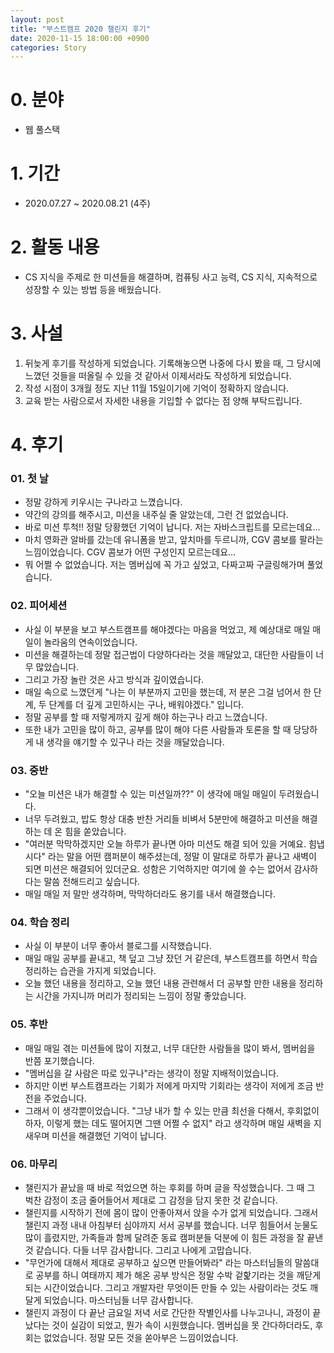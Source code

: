 ```yaml
---
layout: post
title: "부스트캠프 2020 챌린지 후기"
date: 2020-11-15 18:00:00 +0900
categories: Story
---
```


# 0. 분야

- 웹 풀스택

# 1. 기간

- 2020.07.27 ~ 2020.08.21 (4주)

# 2. 활동 내용

- CS 지식을 주제로 한 미션들을 해결하며, 컴퓨팅 사고 능력, CS 지식, 지속적으로 성장할 수 있는 방법 등을 배웠습니다.

# 3. 사설

1. 뒤늦게 후기를 작성하게 되었습니다. 기록해놓으면 나중에 다시 봤을 때, 그 당시에 느꼈던 것들을 떠올릴 수 있을 것 같아서 이제서라도 작성하게 되었습니다.
2. 작성 시점이 3개월 정도 지난 11월 15일이기에 기억이 정확하지 않습니다.
3. 교육 받는 사람으로서 자세한 내용을 기입할 수 없다는 점 양해 부탁드립니다.

# 4. 후기

### 01. 첫 날

- 정말 강하게 키우시는 구나라고 느꼈습니다.
- 약간의 강의를 해주시고, 미션을 내주실 줄 알았는데, 그런 건 없었습니다.
- 바로 미션 투척!! 정말 당황했던 기억이 납니다. 저는 자바스크립트를 모르는데요...
- 마치 영화관 알바를 갔는데 유니폼을 받고, 앞치마를 두르니까, CGV 콤보를 팔라는 느낌이었습니다. CGV 콤보가 어떤 구성인지 모르는데요...
- 뭐 어쩔 수 없었습니다. 저는 멤버십에 꼭 가고 싶었고, 다짜고짜 구글링해가며 풀었습니다.

### 02. 피어세션

- 사실 이 부분을 보고 부스트캠프를 해야겠다는 마음을 먹었고, 제 예상대로 매일 매일이 놀라움의 연속이었습니다.
- 미션을 해결하는데 정말 접근법이 다양하다라는 것을 깨달았고, 대단한 사람들이 너무 많았습니다.
- 그리고 가장 놀란 것은 사고 방식과 깊이였습니다.
- 매일 속으로 느꼈던게 "나는 이 부분까지 고민을 했는데, 저 분은 그걸 넘어서 한 단계, 두 단계를 더 깊게 고민하시는 구나, 배워야겠다." 입니다.
- 정말 공부를 할 때 저렇게까지 깊게 해야 하는구나 라고 느꼈습니다.
- 또한 내가 고민을 많이 하고, 공부를 많이 해야 다른 사람들과 토론을 할 때 당당하게 내 생각을 얘기할 수 있구나 라는 것을 깨달았습니다.

### 03. 중반

- "오늘 미션은 내가 해결할 수 있는 미션일까??" 이 생각에 매일 매일이 두려웠습니다.
- 너무 두려웠고, 밥도 항상 대충 반찬 거리들 비벼서 5분만에 해결하고 미션을 해결하는 데 온 힘을 쏟았습니다.
- "여러분 막막하겠지만 오늘 하루가 끝나면 아마 미션도 해결 되어 있을 거예요. 힘냅시다" 라는 말을 어떤 캠퍼분이 해주셨는데, 정말 이 말대로 하루가 끝나고 새벽이 되면 미션은 해결되어 있더군요. 성함은 기억하지만 여기에 쓸 수는 없어서 감사하다는 말씀 전해드리고 싶습니다.
- 매일 매일 저 말만 생각하며, 막막하더라도 용기를 내서 해결했습니다.

### 04. 학습 정리

- 사실 이 부분이 너무 좋아서 블로그를 시작했습니다.
- 매일 매일 공부를 끝내고, 책 덮고 그냥 잤던 거 같은데, 부스트캠프를 하면서 학습 정리하는 습관을 가지게 되었습니다.
- 오늘 했던 내용을 정리하고, 오늘 했던 내용 관련해서 더 공부할 만한 내용을 정리하는 시간을 가지니까 머리가 정리되는 느낌이 정말 좋았습니다.

### 05. 후반

- 매일 매일 겪는 미션들에 많이 지쳤고, 너무 대단한 사람들을 많이 봐서, 멤버쉽을 반쯤 포기했습니다.
- "멤버십을 갈 사람은 따로 있구나"라는 생각이 정말 지배적이었습니다.
- 하지만 이번 부스트캠프라는 기회가 저에게 마지막 기회라는 생각이 저에게 조금 반전을 주었습니다.
- 그래서 이 생각뿐이었습니다. "그냥 내가 할 수 있는 만큼 최선을 다해서, 후회없이 하자, 이렇게 했는 데도 떨어지면 그땐 어쩔 수 없지" 라고 생각하며 매일 새벽을 지새우며 미션을 해결했던 기억이 납니다.

### 06. 마무리

- 챌린지가 끝났을 때 바로 적었으면 하는 후회를 하며 글을 작성했습니다. 그 때 그 벅찬 감정이 조금 줄어들어서 제대로 그 감정을 담지 못한 것 같습니다.
- 챌린지를 시작하기 전에 몸이 많이 안좋아져서 앉을 수가 없게 되었습니다. 그래서 챌린지 과정 내내 아침부터 심야까지 서서 공부를 했습니다. 너무 힘들어서 눈물도 많이 흘렸지만, 가족들과 함께 달려준 동료 캠퍼분들 덕분에 이 힘든 과정을 잘 끝낸 것 같습니다. 다들 너무 감사합니다. 그리고 나에게 고맙습니다.
- "무언가에 대해서 제대로 공부하고 싶으면 만들어봐라" 라는 마스터님들의 말씀대로 공부를 하니 여태까지 제가 해온 공부 방식은 정말 수박 겉핥기라는 것을 깨닫게 되는 시간이었습니다. 그리고 개발자란 무엇이든 만들 수 있는 사람이라는 것도 깨달게 되었습니다. 마스터님들 너무 감사합니다.
- 챌린지 과정이 다 끝난 금요일 저녁 서로 간단한 작별인사를 나누고나니, 과정이 끝났다는 것이 실감이 되었고, 뭔가 속이 시원했습니다. 멤버십을 못 간다하더라도, 후회는 없었습니다. 정말 모든 것을 쏟아부은 느낌이었습니다.
